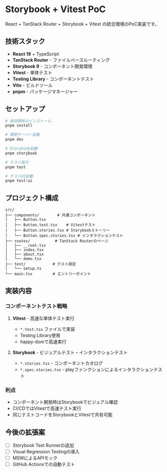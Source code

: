 # Storybook + Vitest PoC

React + TanStack Router + Storybook + Vitest の統合環境のPoC実装です。

## 技術スタック

- **React 19** + TypeScript
- **TanStack Router** - ファイルベースルーティング
- **Storybook 9** - コンポーネント開発環境
- **Vitest** - 単体テスト
- **Testing Library** - コンポーネントテスト
- **Vite** - ビルドツール
- **pnpm** - パッケージマネージャー

## セットアップ

```bash
# 依存関係のインストール
pnpm install

# 開発サーバー起動
pnpm dev

# Storybook起動
pnpm storybook

# テスト実行
pnpm test

# テストUI起動
pnpm test:ui
```

## プロジェクト構成

```
src/
├── components/        # 共通コンポーネント
│   ├── Button.tsx
│   ├── Button.test.tsx    # Vitestテスト
│   ├── Button.stories.tsx # Storybookストーリー
│   └── Button.spec.stories.tsx # インタラクションテスト
├── routes/           # TanStack Routerのページ
│   ├── __root.tsx
│   ├── index.tsx
│   ├── about.tsx
│   └── demo.tsx
├── test/            # テスト設定
│   └── setup.ts
└── main.tsx         # エントリーポイント
```

## 実装内容

### コンポーネントテスト戦略

1. **Vitest** - 高速な単体テスト実行
   - `*.test.tsx` ファイルで実装
   - Testing Library使用
   - happy-domで高速実行

2. **Storybook** - ビジュアルテスト・インタラクションテスト
   - `*.stories.tsx` - コンポーネントカタログ
   - `*.spec.stories.tsx` - playファンクションによるインタラクションテスト

### 利点

- コンポーネント開発時はStorybookでビジュアル確認
- CI/CDではVitestで高速テスト実行
- 同じテストコードをStorybookとVitestで共有可能

## 今後の拡張案

- [ ] Storybook Test Runnerの追加
- [ ] Visual Regression Testingの導入
- [ ] MSWによるAPIモック
- [ ] GitHub Actionsでの自動テスト